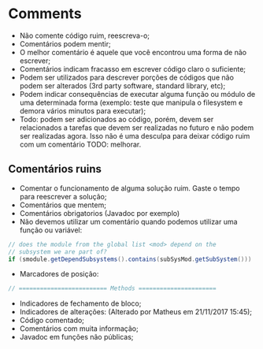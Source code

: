 # Comments

- Não comente código ruim, reescreva-o;
- Comentários podem mentir;
- O melhor comentário é aquele que você encontrou uma forma de não escrever;
- Comentários indicam fracasso em escrever código claro o suficiente;
- Podem ser utilizados para descrever porções de códigos que não podem ser alterados (3rd party software, standard library, etc);
- Podem indicar consequências de executar alguma função ou módulo de uma determinada forma (exemplo: teste que manipula o filesystem e demora vários minutos para executar);
- Todo: podem ser adicionados ao código, porém, devem ser relacionados a tarefas que devem ser realizadas no futuro e não podem ser realizadas agora. Isso não é uma desculpa para deixar código ruim com um comentário TODO: melhorar.

## Comentários ruins

- Comentar o funcionamento de alguma solução ruim. Gaste o tempo para reescrever a solução;
- Comentários que mentem;
- Comentários obrigatorios (Javadoc por exemplo)
- Não devemos utilizar um comentário quando podemos utilizar uma função ou variável:
```C#
// does the module from the global list <mod> depend on the
// subsystem we are part of?
if (smodule.getDependSubsystems().contains(subSysMod.getSubSystem()))
```
- Marcadores de posição:
```C#
// ========================= Methods ====================== 
```
- Indicadores de fechamento de bloco;
- Indicadores de alterações: (Alterado por Matheus em 21/11/2017 15:45);
- Código comentado;
- Comentários com muita informação;
- Javadoc em funções não públicas;
